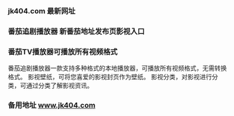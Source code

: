 ### jk404.com 最新网址
### 番茄追剧播放器 新番茄地址发布页影视入口
### 番茄TV播放器可播放所有视频格式
番茄追剧播放器一款支持多种格式的本地播放器，可播放所有视频格式，无需转换格式。 影视壁纸，可将您喜爱的影视封页作为壁纸。 影视分类，对影视进行分类，可通过分类了解影视资讯。
### 备用地址 www.jk404.com
